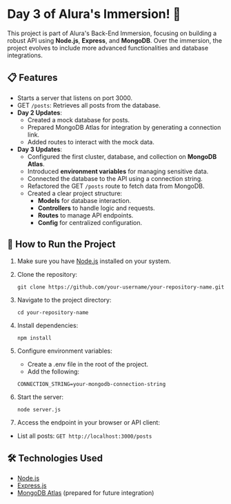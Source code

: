 # Day 3 of Alura's Immersion! 🚀

This project is part of Alura's Back-End Immersion, focusing on building a robust API using **Node.js**, **Express**, and **MongoDB**. Over the immersion, the project evolves to include more advanced functionalities and database integrations.

## 📋 Features

- Starts a server that listens on port 3000.
- GET `/posts`: Retrieves all posts from the database.
- **Day 2 Updates**:
  - Created a mock database for posts.
  - Prepared MongoDB Atlas for integration by generating a connection link.
  - Added routes to interact with the mock data.
- **Day 3 Updates**:
  - Configured the first cluster, database, and collection on **MongoDB Atlas**.
  - Introduced **environment variables** for managing sensitive data.
  - Connected the database to the API using a connection string.
  - Refactored the GET `/posts` route to fetch data from MongoDB.
  - Created a clear project structure:
    - **Models** for database interaction.
    - **Controllers** to handle logic and requests.
    - **Routes** to manage API endpoints.
    - **Config** for centralized configuration.

## 🚀 How to Run the Project

1. Make sure you have [Node.js](https://nodejs.org/) installed on your system.
2. Clone the repository:
   
   `git clone https://github.com/your-username/your-repository-name.git`

3.  Navigate to the project directory:

    `cd your-repository-name` 
    
4.  Install dependencies:
    
    `npm install` 

5.  Configure environment variables:
    - Create a .env file in the root of the project.
    - Add the following:

    `CONNECTION_STRING=your-mongodb-connection-string`
    
6.  Start the server:

    `node server.js` 
    
7.  Access the endpoint in your browser or API client:

- List all posts:
    `GET http://localhost:3000/posts` 

## 🛠️ Technologies Used

-   [Node.js](https://nodejs.org/)
-   [Express.js](https://expressjs.com/)
-   [MongoDB Atlas](https://www.mongodb.com/cloud/atlas/register) (prepared for future integration)
